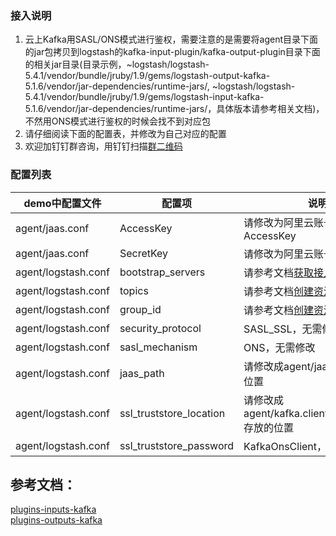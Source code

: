 ### 接入说明
1. 云上Kafka用SASL/ONS模式进行鉴权，需要注意的是需要将agent目录下面的jar包拷贝到logstash的kafka-input-plugin/kafka-output-plugin目录下面的相关jar目录(目录示例，~logstash/logstash-5.4.1/vendor/bundle/jruby/1.9/gems/logstash-output-kafka-5.1.6/vendor/jar-dependencies/runtime-jars/, ~logstash/logstash-5.4.1/vendor/bundle/jruby/1.9/gems/logstash-input-kafka-5.1.6/vendor/jar-dependencies/runtime-jars/，具体版本请参考相关文档)，不然用ONS模式进行鉴权的时候会找不到对应包
2. 请仔细阅读下面的配置表，并修改为自己对应的配置
3. 欢迎加钉钉群咨询，用钉钉扫描[群二维码](http://img3.tbcdn.cn/5476e8b07b923/TB1HEQgQpXXXXbdXVXXXXXXXXXX)

### 配置列表

| demo中配置文件 | 配置项 | 说明 |
| --- | --- | --- |
| agent/jaas.conf | AccessKey | 请修改为阿里云账号的AccessKey |
| agent/jaas.conf | SecretKey | 请修改为阿里云账号的SecretKey |
| agent/logstash.conf | bootstrap_servers | 请参考文档[获取接入点](https://help.aliyun.com/document_detail/68342.html?spm=a2c4g.11186623.6.554.X2a7Ga) |
| agent/logstash.conf | topics | 请参考文档[创建资源](https://help.aliyun.com/document_detail/68328.html?spm=a2c4g.11186623.6.549.xvKAt6) |
| agent/logstash.conf | group_id | 请参考文档[创建资源](https://help.aliyun.com/document_detail/68328.html?spm=a2c4g.11186623.6.549.xvKAt6) |
| agent/logstash.conf | security_protocol | SASL_SSL，无需修改 |
| agent/logstash.conf | sasl_mechanism | ONS，无需修改 |
| agent/logstash.conf | jaas_path | 请修改成agent/jaas.conf的存放位置 |
| agent/logstash.conf | ssl_truststore_location | 请修改成agent/kafka.client.truststore.jks存放的位置 |
| agent/logstash.conf | ssl_truststore_password | KafkaOnsClient，无需修改 |


## 参考文档： 
[plugins-inputs-kafka](https://www.elastic.co/guide/en/logstash/current/plugins-inputs-kafka.html)  
[plugins-outputs-kafka](https://www.elastic.co/guide/en/logstash/current/plugins-outputs-kafka.html)






